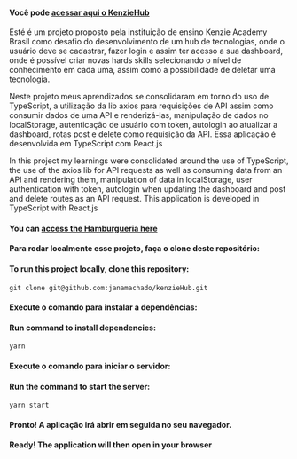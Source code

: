 #### Você pode [acessar aqui o KenzieHub](https://react-entrega-s2-formulario-de-cadastro-janamachado.vercel.app/Login)

Esté é um projeto proposto pela instituição de ensino Kenzie Academy Brasil como desafio do desenvolvimento de um hub de tecnologias, onde o usuário deve se cadastrar, fazer login e assim ter acesso a sua dashboard, onde é possível criar novas hards skills selecionando o nível de conhecimento em cada uma, assim como a possibilidade de deletar uma tecnologia.

Neste projeto meus aprendizados se consolidaram em torno do uso de TypeScript, a utilização da lib axios para requisições de API assim como consumir dados de uma API e renderizá-las, manipulação de dados no localStorage, autenticação de usuário com token, autologin ao atualizar a dashboard, rotas post e delete como requisição da API.
Essa aplicação é desenvolvida em TypeScript com React.js

In this project my learnings were consolidated around the use of TypeScript, the use of the axios lib for API requests as well as consuming data from an API and rendering them, manipulation of data in localStorage, user authentication with token, autologin when updating the dashboard and post and delete routes as an API request.
This application is developed in TypeScript with React.js

#### You can [access the Hamburgueria here](https://react-entrega-s1-hamburgueria-da-kenzie-janamachado.vercel.app/)

#### Para rodar localmente esse projeto, faça o clone deste repositório:
#### To run this project locally, clone this repository:
````
git clone git@github.com:janamachado/kenzieHub.git
````

#### Execute o comando para instalar a dependências:
#### Run command to install dependencies:
````
yarn
````

#### Execute o comando para iniciar o servidor:
#### Run the command to start the server:
````
yarn start
````

#### Pronto! A aplicação irá abrir em seguida no seu navegador.
#### Ready! The application will then open in your browser



